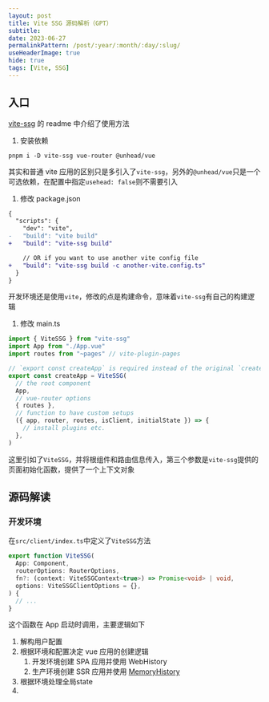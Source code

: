 ```yaml
---
layout: post
title: Vite SSG 源码解析（GPT）
subtitle:
date: 2023-06-27
permalinkPattern: /post/:year/:month/:day/:slug/
useHeaderImage: true
hide: true
tags: [Vite, SSG]
---
```


## 入口

[vite-ssg](https://github.com/antfu/vite-ssg) 的 readme 中介绍了使用方法

1. 安装依赖

```shell
pnpm i -D vite-ssg vue-router @unhead/vue
```

其实和普通 vite 应用的区别只是多引入了`vite-ssg`，另外的`@unhead/vue`只是一个可选依赖，在配置中指定`usehead: false`则不需要引入

1. 修改 package.json

```diff [package.json]
{
  "scripts": {
    "dev": "vite",
-   "build": "vite build"
+   "build": "vite-ssg build"

    // OR if you want to use another vite config file
+   "build": "vite-ssg build -c another-vite.config.ts"
  }
}
```

开发环境还是使用`vite`，修改的点是构建命令，意味着`vite-ssg`有自己的构建逻辑

1. 修改 main.ts

```typescript [src/main.ts]
import { ViteSSG } from "vite-ssg"
import App from "./App.vue"
import routes from "~pages" // vite-plugin-pages

// `export const createApp` is required instead of the original `createApp(App).mount('#app')`
export const createApp = ViteSSG(
  // the root component
  App,
  // vue-router options
  { routes },
  // function to have custom setups
  ({ app, router, routes, isClient, initialState }) => {
    // install plugins etc.
  },
)
```

这里引如了`ViteSSG`，并将根组件和路由信息传入，第三个参数是`vite-ssg`提供的页面初始化函数，提供了一个上下文对象

## 源码解读

### 开发环境

在`src/client/index.ts`中定义了`ViteSSG`方法

```ts
export function ViteSSG(
  App: Component,
  routerOptions: RouterOptions,
  fn?: (context: ViteSSGContext<true>) => Promise<void> | void,
  options: ViteSSGClientOptions = {},
) {
  // ...
}
```

<!-- ::: details RouterOptions
```ts
/**
 * Options to initialize a {@link Router} instance.
 */
export declare interface RouterOptions extends PathParserOptions {
    /**
     * History implementation used by the router. Most web applications should use
     * `createWebHistory` but it requires the server to be properly configured.
     * You can also use a _hash_ based history with `createWebHashHistory` that
     * does not require any configuration on the server but isn't handled at all
     * by search engines and does poorly on SEO.
     *
     * @example
     * ```js
     * createRouter({
     *   history: createWebHistory(),
     *   // other options...
     * })
     * ```
     */
    history: RouterHistory;
    /**
     * Initial list of routes that should be added to the router.
     */
    routes: Readonly<RouteRecordRaw[]>;
    /**
     * Function to control scrolling when navigating between pages. Can return a
     * Promise to delay scrolling. Check {@link ScrollBehavior}.
     *
     * @example
     * ```js
     * function scrollBehavior(to, from, savedPosition) {
     *   // `to` and `from` are both route locations
     *   // `savedPosition` can be null if there isn't one
     * }
     * ```
     */
    scrollBehavior?: RouterScrollBehavior;
    /**
     * Custom implementation to parse a query. See its counterpart,
     * {@link RouterOptions.stringifyQuery}.
     *
     * @example
     * Let's say you want to use the [qs package](https://github.com/ljharb/qs)
     * to parse queries, you can provide both `parseQuery` and `stringifyQuery`:
     * ```js
     * import qs from 'qs'
     *
     * createRouter({
     *   // other options...
     *   parseQuery: qs.parse,
     *   stringifyQuery: qs.stringify,
     * })
     * ```
     */
    parseQuery?: typeof parseQuery;
    /**
     * Custom implementation to stringify a query object. Should not prepend a leading `?`.
     * {@link RouterOptions.parseQuery | parseQuery} counterpart to handle query parsing.
     */
    stringifyQuery?: typeof stringifyQuery;
    /**
     * Default class applied to active {@link RouterLink}. If none is provided,
     * `router-link-active` will be applied.
     */
    linkActiveClass?: string;
    /**
     * Default class applied to exact active {@link RouterLink}. If none is provided,
     * `router-link-exact-active` will be applied.
     */
    linkExactActiveClass?: string;
}
```
::: -->

这个函数在 App 启动时调用，主要逻辑如下

1. 解构用户配置
2. 根据环境和配置决定 vue 应用的创建逻辑
   1. 开发环境创建 SPA 应用并使用 WebHistory
   2. 生产环境创建 SSR 应用并使用 [MemoryHistory](https://router.vuejs.org/api/#Functions-createMemoryHistory)
3. 根据环境处理全局state
4.

